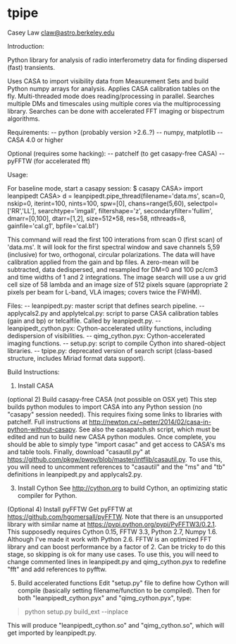 tpipe
=====

Casey Law
claw@astro.berkeley.edu

Introduction:

Python library for analysis of radio interferometry data for finding dispersed (fast) transients.

Uses CASA to import visibility data from Measurement Sets and build Python numpy arrays for analysis. 
Applies CASA calibration tables on the fly. Multi-threaded mode does reading/processing in parallel.
Searches multiple DMs and timescales using multiple cores via the multiprocessing library.
Searches can be done with accelerated FFT imaging or bispectrum algorithms.

Requirements:
-- python (probably version >2.6..?)
-- numpy, matplotlib
-- CASA 4.0 or higher

Optional (requires some hacking):
-- patchelf (to get casapy-free CASA)
-- pyFFTW (for accelerated fft)

Usage:

For baseline mode, start a casapy session:
$ casapy
CASA> import leanpipedt
CASA> d = leanpipedt.pipe_thread(filename='data.ms', scan=0, nskip=0, iterint=100, nints=100, spw=[0], chans=range(5,60), selectpol=['RR','LL'], searchtype='imgall', filtershape='z', secondaryfilter='fullim', dmarr=[0,100], dtarr=[1,2], size=512*58, res=58, nthreads=8, gainfile='cal.g1', bpfile='cal.b1')

This command will read the first 100 interations from scan 0 (first scan) of 'data.ms'. It will look for the first spectral window and save channels 5,59 (inclusive) for two, orthogonal, circular polarizations. The data will have calibration applied from the gain and bp files. A zero-mean will be subtracted, data dedispersed, and resampled for DM=0 and 100 pc/cm3 and time widths of 1 and 2 integrations. The image search will use a uv grid cell size of 58 lambda and an image size of 512 pixels square (appropriate 2 pixels per beam for L-band, VLA images; covers twice the FWHM).

Files:
-- leanpipedt.py: master script that defines search pipeline.
-- applycals2.py and applytelcal.py: script to parse CASA calibration tables (gain and bp) or telcalfile. Called by leanpipedt.py.
-- leanpipedt_cython.pyx: Cython-accelerated utility functions, including dedispersion of visibilities.
-- qimg_cython.pyx: Cython-accelerated imaging functions.
-- setup.py: script to compile Cython into shared-object libraries.
-- tpipe.py: deprecated version of search script (class-based structure, includes Miriad format data support).

Build Instructions:
1) Install CASA

(optional 2) Build casapy-free CASA (not possible on OSX yet)
This step builds python modules to import CASA into any Python session (no "casapy" session needed).
This requires fixing some links to libraries with patchelf.
Full instructions at http://newton.cx/~peter/2014/02/casa-in-python-without-casapy. 
See also the casapatch.sh script, which must be edited and run to build new CASA python modules.
Once complete, you should be able to simply type "import casac" and get access to CASA's ms and table tools.
Finally, download "casautil.py" at https://github.com/pkgw/pwpy/blob/master/intflib/casautil.py.
To use this, you will need to uncomment references to "casautil" and the "ms" and "tb" definitions in leanpipedt.py and applycals2.py.

3) Install Cython
See http://cython.org to build Cython, an optimizing static compiler for Python.

(Optional 4) Install pyFFTW
Get pyFFTW at https://github.com/hgomersall/pyFFTW. Note that there is an unsupported library with similar name at https://pypi.python.org/pypi/PyFFTW3/0.2.1.
This supposedly requires Cython 0.15, FFTW 3.3, Python 2.7, Numpy 1.6. Although I've made it work with Python 2.6.
FFTW is an optimized FFT library and can boost performance by a factor of 2. Can be tricky to do this stage, so skipping is ok for many use cases.
To use this, you will need to change commented lines in leanpipedt.py and qimg_cython.pyx to redefine "fft" and add references to pyfftw.

5) Build accelerated functions
Edit "setup.py" file to define how Cython will compile (basically setting filename/function to be compiled).
Then for both "leanpipedt_cython.pyx" and "qimg_cython.pyx", type:
> python setup.py build_ext --inplace

This will produce "leanpipedt_cython.so" and "qimg_cython.so", which will get imported by leanpipedt.py.
